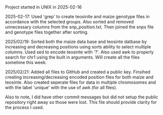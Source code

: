 Project started in UNIX in 2025-02-16

2025-02-17: Used 'grep' to create teosinite and maize genotype files in accordance with the selected groups. Also sorted and removed unnecessary columns from the snp_position.txt. Then joined the snps file and genotype files together after sorting.

2025/02/19: Sorted both the maize data base and teosinte datbase by increasing and decreasing positions using sorts ability to select multiple columns. Used sed to encode teosinte with '?'. Also used awk to properly search for chr1 using the built in arguments. Will create all the files sometime this week.

2025/02/21: Added all files to GitHub and created a public key. Finsihed creating increasing/decreasing encoded position files for both maize and teosinte. Also created seperate files for data in multiple chromosomes and with the label 'unique' with the use of awk (for all files).

Also to note, I did have other commit messages but did not setup the public repository right away so those were lost. This file should provide clarity for the process I used.

